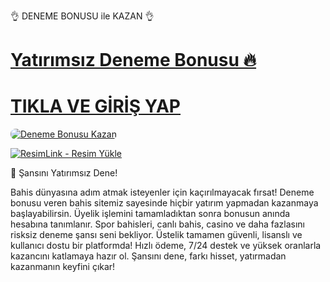 👌 DENEME BONUSU ile KAZAN 👌

# <a href="https://t.me/+0JOgru5ccMkzODNk">Yatırımsız Deneme Bonusu 🔥</a>
# <a href="https://t.me/+0JOgru5ccMkzODNk">TIKLA VE GİRİŞ YAP</a>

<a href="https://t.me/+0JOgru5ccMkzODNk" title="GrandPasha Bonus Fırsatları">
    <img src="https://i.ibb.co/5K7Ks6w/zzzz3.gif" alt="Deneme Bonusu Kazan" style="max-width:100%; height:auto; border-radius:8px;">
</a>

<a href="https://t.me/+0JOgru5ccMkzODNk" title="ResimLink - Resim Yükle"><img src="https://resimlink.com/zxbsQp" title="ResimLink - Resim Yükle" alt="ResimLink - Resim Yükle"></a>


 🎰 Şansını Yatırımsız Dene!

Bahis dünyasına adım atmak isteyenler için kaçırılmayacak fırsat!
Deneme bonusu veren bahis sitemiz sayesinde hiçbir yatırım yapmadan kazanmaya başlayabilirsin.
Üyelik işlemini tamamladıktan sonra bonusun anında hesabına tanımlanır. Spor bahisleri, canlı bahis, casino ve daha fazlasını risksiz deneme şansı seni bekliyor.
Üstelik tamamen güvenli, lisanslı ve kullanıcı dostu bir platformda! Hızlı ödeme, 7/24 destek ve yüksek oranlarla kazancını katlamaya hazır ol.
Şansını dene, farkı hisset, yatırmadan kazanmanın keyfini çıkar!
